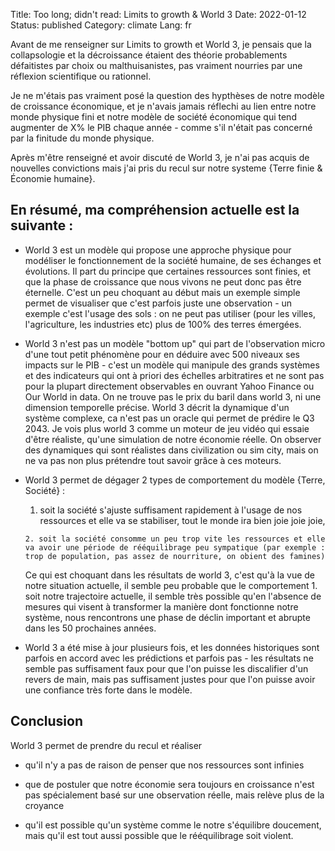 Title: Too long; didn't read: Limits to growth & World 3 
Date: 2022-01-12
Status: published
Category: climate
Lang: fr

Avant de me renseigner sur Limits to growth et World 3, je pensais que la collapsologie et la décroissance étaient des théorie probablements défaitistes par choix ou malthuisanistes, pas vraiment nourries par une réflexion scientifique ou rationnel.

Je ne m'étais pas vraiment posé la question des hypthèses de notre modèle de croissance économique, et je n'avais jamais réflechi au lien entre notre monde physique fini et notre modèle de société économique qui tend augmenter de X% le PIB chaque année - comme s'il n'était pas concerné par la finitude du monde physique.

Après m'être renseigné et avoir discuté de World 3, je n'ai pas acquis de nouvelles convictions mais j'ai pris du recul sur notre systeme {Terre finie & Économie humaine}.

## En résumé, ma compréhension actuelle est la suivante :

- World 3 est un modèle qui propose une approche physique pour modéliser le fonctionnement de la société humaine, de ses échanges et évolutions. Il part du principe que certaines ressources sont finies, et que la phase de croissance que nous vivons ne peut donc pas être éternelle. C'est un peu choquant au début mais un exemple simple permet de visualiser que c'est parfois juste une observation - un exemple c'est l'usage des sols : on ne peut pas utiliser (pour les villes, l'agriculture, les industries etc) plus de 100% des terres émergées.

- World 3 n'est pas un modèle "bottom up" qui part de l'observation micro d'une tout petit phénomène pour en déduire avec 500 niveaux ses impacts sur le PIB - c'est un modèle qui manipule des grands systèmes et des indicateurs qui ont à priori des échelles arbitratires et ne sont pas pour la plupart directement observables en ouvrant Yahoo Finance ou Our World in data. On ne trouve pas le prix du baril dans world 3, ni une dimension temporelle précise. World 3 décrit la dynamique d'un système complexe, ca n'est pas un oracle qui permet de prédire le Q3 2043. Je vois plus world 3 comme un moteur de jeu vidéo qui essaie d'être réaliste, qu'une simulation de notre économie réelle. On observer des dynamiques qui sont réalistes dans civilization ou sim city, mais on ne va pas non plus prétendre tout savoir grâce à ces moteurs.

- World 3 permet de dégager 2 types de comportement du modèle {Terre, Société} :

    1. soit la société s'ajuste suffisament rapidement à l'usage de nos ressources et elle va se stabiliser, tout le monde ira bien joie joie joie,

	  2. soit la société consomme un peu trop vite les ressources et elle va avoir une période de rééquilibrage peu sympatique (par exemple : trop de population, pas assez de nourriture, on obient des famines)

	Ce qui est choquant dans les résultats de world 3, c'est qu'à la vue de notre situation actuelle, il semble peu probable que le comportement 1. soit notre trajectoire actuelle, il semble très possible qu'en l'absence de mesures qui visent à transformer la manière dont fonctionne notre système, nous rencontrons une phase de déclin important et abrupte dans les 50 prochaines années.

- World 3 a été mise à jour plusieurs fois, et les données historiques sont parfois en accord avec les prédictions et parfois pas - les résultats ne semble pas suffisament faux pour que l'on puisse les discalifier d'un revers de main, mais pas suffisament justes pour que l'on puisse avoir une confiance très forte dans le modèle.


## Conclusion

World 3 permet de prendre du recul et réaliser

- qu'il n'y a pas de raison de penser que nos ressources sont infinies

- que de postuler que notre économie sera toujours en croissance n'est pas spécialement basé sur une observation réelle, mais relève plus de la croyance

- qu'il est possible qu'un système comme le notre s'équilibre doucement, mais qu'il est tout aussi possible que le rééquilibrage soit violent.

